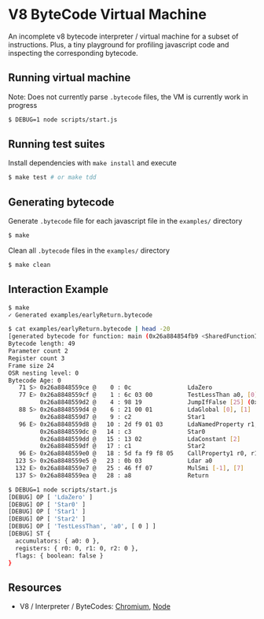 # V8 ByteCode Virtual Machine

An incomplete v8 bytecode interpreter / virtual machine for a subset of instructions. Plus, a tiny playground for profiling javascript code and inspecting the corresponding bytecode.

## Running virtual machine

Note: Does not currently parse `.bytecode` files, the VM is currently work in progress

```bash
$ DEBUG=1 node scripts/start.js
```

## Running test suites

Install dependencies with `make install` and execute

```bash
$ make test # or make tdd
```

## Generating bytecode

Generate `.bytecode` file for each javascript file in the `examples/` directory

```bash
$ make
```

Clean all `.bytecode` files in the `examples/` directory

```bash
$ make clean
```

## Interaction Example

```bash
$ make
✓ Generated examples/earlyReturn.bytecode
```

```bash
$ cat examples/earlyReturn.bytecode | head -20
[generated bytecode for function: main (0x26a884854fb9 <SharedFunctionInfo main>)]
Bytecode length: 49
Parameter count 2
Register count 3
Frame size 24
OSR nesting level: 0
Bytecode Age: 0
   71 S> 0x26a8848559ce @    0 : 0c                LdaZero
   77 E> 0x26a8848559cf @    1 : 6c 03 00          TestLessThan a0, [0]
         0x26a8848559d2 @    4 : 98 19             JumpIfFalse [25] (0x26a8848559eb @ 29)
   88 S> 0x26a8848559d4 @    6 : 21 00 01          LdaGlobal [0], [1]
         0x26a8848559d7 @    9 : c2                Star1
   96 E> 0x26a8848559d8 @   10 : 2d f9 01 03       LdaNamedProperty r1, [1], [3]
         0x26a8848559dc @   14 : c3                Star0
         0x26a8848559dd @   15 : 13 02             LdaConstant [2]
         0x26a8848559df @   17 : c1                Star2
   96 E> 0x26a8848559e0 @   18 : 5d fa f9 f8 05    CallProperty1 r0, r1, r2, [5]
  123 S> 0x26a8848559e5 @   23 : 0b 03             Ldar a0
  132 E> 0x26a8848559e7 @   25 : 46 ff 07          MulSmi [-1], [7]
  137 S> 0x26a8848559ea @   28 : a8                Return
```

```bash
$ DEBUG=1 node scripts/start.js
[DEBUG] OP [ 'LdaZero' ]
[DEBUG] OP [ 'Star0' ]
[DEBUG] OP [ 'Star1' ]
[DEBUG] OP [ 'Star2' ]
[DEBUG] OP [ 'TestLessThan', 'a0', [ 0 ] ]
[DEBUG] ST {
  accumulators: { a0: 0 },
  registers: { r0: 0, r1: 0, r2: 0 },
  flags: { boolean: false }
}
```

## Resources

- V8 / Interpreter / ByteCodes: [Chromium](https://source.chromium.org/chromium/chromium/src/+/main:v8/src/interpreter/bytecodes.h;drc=main), [Node](https://github.com/nodejs/node/blob/master/deps/v8/src/interpreter/bytecodes.h)